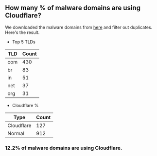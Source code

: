 ## How many % of malware domains are using Cloudflare?


We downloaded the malware domains from [here](https://urlhaus.abuse.ch) and filter out duplicates.
Here's the result.


[//]: # (start replacement)


- Top 5 TLDs

| TLD | Count |
| --- | --- |
| com | 430 |
| br | 83 |
| in | 51 |
| net | 37 |
| org | 31 |


- Cloudflare %

| Type | Count |
| --- | --- |
| Cloudflare | 127 |
| Normal | 912 |


### 12.2% of malware domains are using Cloudflare.